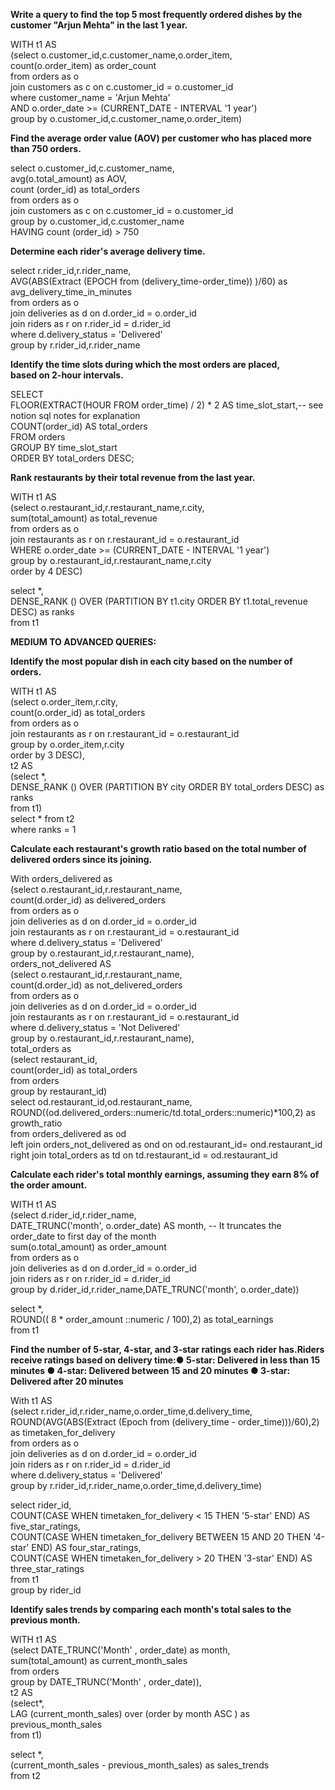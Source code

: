   
**Write a query to find the top 5 most frequently ordered dishes by the customer "Arjun Mehta" in the last 1 year.**

WITH t1 AS  
(select o.customer\_id,c.customer\_name,o.order\_item,  
count(o.order\_item) as order\_count  
from orders as o   
join customers as c on c.customer\_id \= o.customer\_id  
where customer\_name \= 'Arjun Mehta'  
AND o.order\_date \>= (CURRENT\_DATE \- INTERVAL '1 year')   
group by o.customer\_id,c.customer\_name,o.order\_item)

**Find the average order value (AOV) per customer who has placed more than 750 orders.**

select o.customer\_id,c.customer\_name,  
avg(o.total\_amount) as AOV,  
count (order\_id) as total\_orders  
from orders as o   
join customers as c on c.customer\_id \= o.customer\_id  
group by o.customer\_id,c.customer\_name  
HAVING count (order\_id) \> 750

**Determine each rider's average delivery time.**

select r.rider\_id,r.rider\_name,  
AVG(ABS(Extract (EPOCH from (delivery\_time-order\_time)) )/60) as avg\_delivery\_time\_in\_minutes  
from orders as o  
join deliveries as d on d.order\_id \= o.order\_id  
join riders as r on r.rider\_id \= d.rider\_id  
where d.delivery\_status \= 'Delivered'  
group by r.rider\_id,r.rider\_name  
                                           
**Identify the time slots during which the most orders are placed,**  
**based on 2-hour intervals.** 

SELECT   
    FLOOR(EXTRACT(HOUR FROM order\_time) / 2\) \* 2 AS time\_slot\_start,-- see notion sql notes for explanation   
    COUNT(order\_id) AS total\_orders  
FROM orders  
GROUP BY time\_slot\_start  
ORDER BY total\_orders DESC;

**Rank restaurants by their total revenue from the last year.**

WITH t1 AS  
(select o.restaurant\_id,r.restaurant\_name,r.city,  
sum(total\_amount) as total\_revenue  
from orders as o  
join restaurants as r on r.restaurant\_id \= o.restaurant\_id  
WHERE o.order\_date \>= (CURRENT\_DATE \- INTERVAL '1 year')  
group by o.restaurant\_id,r.restaurant\_name,r.city  
order by 4 DESC)

select \*,  
   DENSE\_RANK () OVER (PARTITION BY t1.city ORDER BY t1.total\_revenue DESC) as ranks  
from t1

**MEDIUM TO ADVANCED QUERIES:**  

**Identify the most popular dish in each city based on the number of orders.** 

WITH t1 AS  
(select o.order\_item,r.city,  
count(o.order\_id) as total\_orders  
from orders as o  
join restaurants as r on r.restaurant\_id \= o.restaurant\_id  
group by o.order\_item,r.city  
order by 3 DESC),  
t2 AS  
(select \*,  
    DENSE\_RANK () OVER (PARTITION BY city ORDER BY total\_orders DESC) as ranks  
from t1)  
select \* from t2  
where ranks \= 1

**Calculate each restaurant's growth ratio based on the total number of delivered orders since its joining.**

With orders\_delivered as   
       (select o.restaurant\_id,r.restaurant\_name,  
       count(d.order\_id) as delivered\_orders  
        from orders as o   
        join deliveries as d on d.order\_id \= o.order\_id  
        join restaurants as r on r.restaurant\_id \= o.restaurant\_id  
       where d.delivery\_status \= 'Delivered'  
        group by o.restaurant\_id,r.restaurant\_name),  
orders\_not\_delivered AS  
        (select o.restaurant\_id,r.restaurant\_name,  
         count(d.order\_id) as not\_delivered\_orders  
         from orders as o   
        join deliveries as d on d.order\_id \= o.order\_id  
        join restaurants as r on r.restaurant\_id \= o.restaurant\_id  
          where d.delivery\_status \= 'Not Delivered'   
        group by o.restaurant\_id,r.restaurant\_name),  
total\_orders as   
         (select restaurant\_id,  
         count(order\_id) as total\_orders  
        from orders  
         group by restaurant\_id)  
select od.restaurant\_id,od.restaurant\_name,  
ROUND((od.delivered\_orders::numeric/td.total\_orders::numeric)\*100,2) as growth\_ratio  
from orders\_delivered as od  
left join orders\_not\_delivered as ond  on od.restaurant\_id= ond.restaurant\_id  
right join total\_orders as td on td.restaurant\_id \= od.restaurant\_id

**Calculate each rider's total monthly earnings, assuming they earn 8% of the order amount.**   

WITH t1 AS  
(select d.rider\_id,r.rider\_name,  
DATE\_TRUNC('month', o.order\_date) AS month, \-- It truncates the order\_date to first day of the month  
sum(o.total\_amount) as order\_amount  
from orders as o  
join deliveries as d on d.order\_id \= o.order\_id  
join riders as r on r.rider\_id \= d.rider\_id  
group by d.rider\_id,r.rider\_name,DATE\_TRUNC('month', o.order\_date))

select \*,  
   ROUND(( 8 \* order\_amount ::numeric / 100),2) as total\_earnings  
from t1

**Find the number of 5-star, 4-star, and 3-star ratings each rider has.Riders receive ratings based on delivery time:● 5-star: Delivered in less than 15 minutes ● 4-star: Delivered between 15 and 20 minutes ● 3-star: Delivered after 20 minutes**

With t1 AS  
(select r.rider\_id,r.rider\_name,o.order\_time,d.delivery\_time,  
ROUND(AVG(ABS(Extract (Epoch from (delivery\_time \- order\_time)))/60),2) as timetaken\_for\_delivery  
from orders as o  
join deliveries as d on d.order\_id \= o.order\_id  
join riders as r on r.rider\_id \= d.rider\_id  
where d.delivery\_status \= 'Delivered'  
group by  r.rider\_id,r.rider\_name,o.order\_time,d.delivery\_time)

select rider\_id,  
    COUNT(CASE WHEN timetaken\_for\_delivery \< 15 THEN '5-star' END) AS five\_star\_ratings,  
    COUNT(CASE WHEN timetaken\_for\_delivery BETWEEN 15 AND 20 THEN '4-star' END) AS four\_star\_ratings,  
    COUNT(CASE WHEN timetaken\_for\_delivery \> 20 THEN '3-star' END) AS three\_star\_ratings  
from t1  
group by rider\_id

**Identify sales trends by comparing each month's total sales to the previous month.**  
    
WITH t1 AS  
(select DATE\_TRUNC('Month' , order\_date) as month,  
sum(total\_amount) as current\_month\_sales  
from orders   
group by DATE\_TRUNC('Month' , order\_date)),  
t2 AS  
(select\*,  
LAG (current\_month\_sales) over (order by month ASC ) as previous\_month\_sales  
from t1)

select \*,  
   (current\_month\_sales \- previous\_month\_sales) as sales\_trends  
from t2

